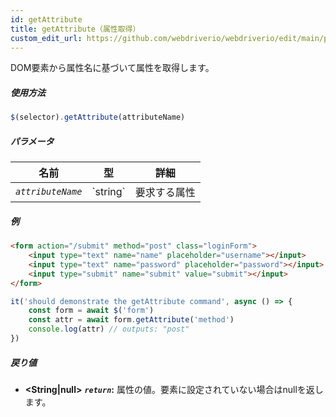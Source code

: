 ```yaml
---
id: getAttribute
title: getAttribute（属性取得）
custom_edit_url: https://github.com/webdriverio/webdriverio/edit/main/packages/webdriverio/src/commands/element/getAttribute.ts
---
```


DOM要素から属性名に基づいて属性を取得します。

##### 使用方法

```js
$(selector).getAttribute(attributeName)
```

##### パラメータ

<table>
  <thead>
    <tr>
      <th>名前</th><th>型</th><th>詳細</th>
    </tr>
  </thead>
  <tbody>
    <tr>
      <td><code><var>attributeName</var></code></td>
      <td>`string`</td>
      <td>要求する属性</td>
    </tr>
  </tbody>
</table>

##### 例

```html title="index.html"
<form action="/submit" method="post" class="loginForm">
    <input type="text" name="name" placeholder="username"></input>
    <input type="text" name="password" placeholder="password"></input>
    <input type="submit" name="submit" value="submit"></input>
</form>
```

```js title="getAttribute.js"
it('should demonstrate the getAttribute command', async () => {
    const form = await $('form')
    const attr = await form.getAttribute('method')
    console.log(attr) // outputs: "post"
})
```

##### 戻り値

- **&lt;String|null&gt;**
            **<code><var>return</var></code>:**  属性の値。要素に設定されていない場合はnullを返します。